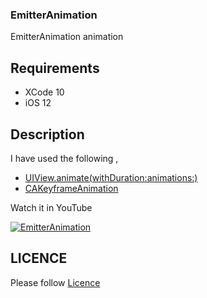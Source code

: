 ### EmitterAnimation

EmitterAnimation animation

## Requirements

 - XCode 10 
 - iOS 12

## Description


 I have used the following ,

 - [UIView.animate(withDuration:animations:)](https://developer.apple.com/documentation/uikit/uiview/1622418-animate)
 - [CAKeyframeAnimation](https://developer.apple.com/documentation/quartzcore/cakeyframeanimation)

  
  Watch it in YouTube 

  [![EmitterAnimation]()]()


## LICENCE

  Please follow [Licence](https://github.com/AnanthaKrish/SwiftAnimations/blob/master/LICENSE)